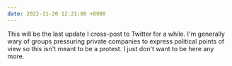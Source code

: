 ```yaml
---
date: 2022-11-20 12:21:00 +0900
---
```


This will be the last update I cross-post to Twitter for a while. I'm generally wary of groups pressuring private companies to express political points of view so this isn't meant to be a protest. I just don't want to be here any more.
